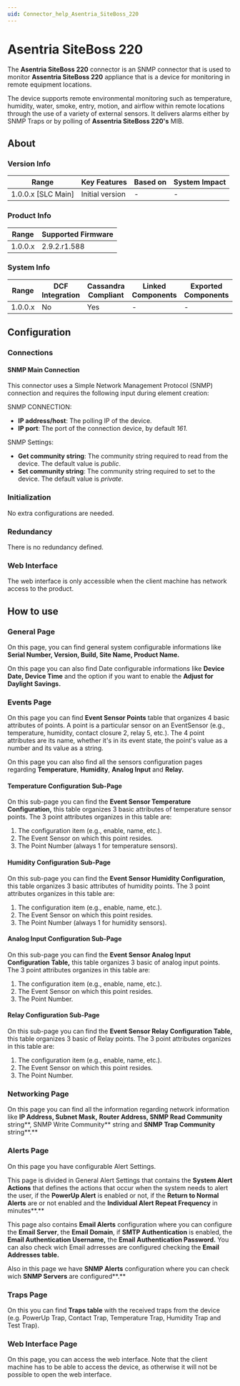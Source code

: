 ```yaml
---
uid: Connector_help_Asentria_SiteBoss_220
---
```


# Asentria SiteBoss 220

The **Asentria SiteBoss 220** connector is an SNMP connector that is used to monitor **Assentria SiteBoss 220** appliance that is a device for monitoring in remote equipment locations.

The device supports remote environmental monitoring such as temperature, humidity, water, smoke, entry, motion, and airflow within remote locations through the use of a variety of external sensors. It delivers alarms either by SNMP Traps or by polling of **Assentria SiteBoss 220's** MIB.

## About

### Version Info

| **Range**            | **Key Features** | **Based on** | **System Impact** |
|----------------------|------------------|--------------|-------------------|
| 1.0.0.x \[SLC Main\] | Initial version  | \-           | \-                |

### Product Info

| **Range** | **Supported Firmware** |
|-----------|------------------------|
| 1.0.0.x   | 2.9.2.r1.588           |

### System Info

| **Range** | **DCF Integration** | **Cassandra Compliant** | **Linked Components** | **Exported Components** |
|-----------|---------------------|-------------------------|-----------------------|-------------------------|
| 1.0.0.x   | No                  | Yes                     | \-                    | \-                      |



## Configuration

### Connections

#### SNMP Main Connection

This connector uses a Simple Network Management Protocol (SNMP) connection and requires the following input during element creation:

SNMP CONNECTION:

- **IP address/host**: The polling IP of the device.
- **IP port**: The port of the connection device, by default *161.*

SNMP Settings:

- **Get community string**: The community string required to read from the device. The default value is *public*.
- **Set community string**: The community string required to set to the device. The default value is *private*.

### Initialization

No extra configurations are needed.

### Redundancy

There is no redundancy defined.

### Web Interface

The web interface is only accessible when the client machine has network access to the product.

## How to use

### General Page

On this page, you can find general system configurable informations like **Serial Number, Version, Build, Site Name, Product Name.**

On this page you can also find Date configurable informations like **Device Date, Device Time** and the option if you want to enable the **Adjust for Daylight Savings.**

### Events Page

On this page you can find **Event Sensor Points** table that organizes 4 basic attributes of points. A point is a particular sensor on an EventSensor (e.g., temperature, humidity, contact closure 2, relay 5, etc.). The 4 point attributes are its name, whether it's in its event state, the point's value as a number and its value as a string.

On this page you can also find all the sensors configuration pages regarding **Temperature**, **Humidity**, **Analog Input** and **Relay.**

#### Temperature Configuration Sub-Page

On this sub-page you can find the **Event Sensor Temperature Configuration,** this table organizes 3 basic attributes of temperature sensor points. The 3 point attributes organizes in this table are:
1. The configuration item (e.g., enable, name, etc.).
2. The Event Sensor on which this point resides.
3. The Point Number (always 1 for temperature sensors).

#### Humidity Configuration Sub-Page

On this sub-page you can find the **Event Sensor Humidity Configuration,** this table organizes 3 basic attributes of humidity points. The 3 point attributes organizes in this table are:
1. The configuration item (e.g., enable, name, etc.).
2. The Event Sensor on which this point resides.
3. The Point Number (always 1 for humidity sensors).

#### Analog Input Configuration Sub-Page

On this sub-page you can find the **Event Sensor Analog Input Configuration Table,** this table organizes 3 basic of analog input points. The 3 point attributes organizes in this table are:
1. The configuration item (e.g., enable, name, etc.).
2. The Event Sensor on which this point resides.
3. The Point Number.

#### Relay Configuration Sub-Page

On this sub-page you can find the **Event Sensor Relay Configuration Table,** this table organizes 3 basic of Relay points. The 3 point attributes organizes in this table are:
1. The configuration item (e.g., enable, name, etc.).
2. The Event Sensor on which this point resides.
3. The Point Number.

### Networking Page

On this page you can find all the information regarding network information like **IP Address, Subnet Mask,** **Router Address, SNMP Read Community** string**, SNMP Write Community** string and **SNMP Trap Community** string**.**

### Alerts Page

On this page you have configurable Alert Settings.

This page is divided in General Alert Settings that contains the **System Alert Actions** that defines the actions that occur when the system needs to alert the user, if the **PowerUp Alert** is enabled or not, if the **Return to Normal Alerts** are or not enabled and the **Individual Alert Repeat Frequency** in minutes**.**

This page also contains **Email Alerts** configuration where you can configure the **Email Server**, the **Email Domain**, if **SMTP Authentication** is enabled, the **Email Authentication Username,** the **Email Authentication Password.** You can also check wich Email adrresses are configured checking the **Email Addresses table.**

Also in this page we have **SNMP Alerts** configuration where you can check wich **SNMP Servers** are configured**.**

### Traps Page

On this you can find **Traps table** with the received traps from the device (e.g. PowerUp Trap, Contact Trap, Temperature Trap, Humidity Trap and Test Trap).

### Web Interface Page

On this page, you can access the web interface. Note that the client machine has to be able to access the device, as otherwise it will not be possible to open the web interface.

